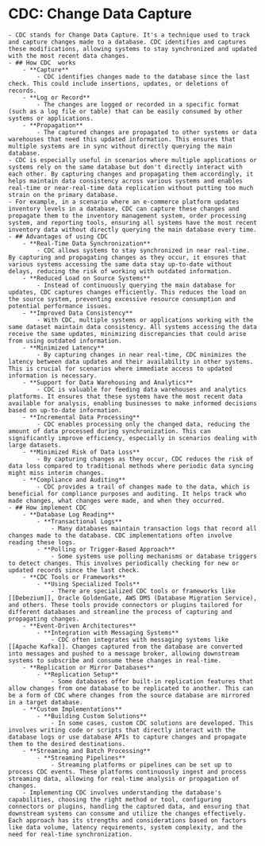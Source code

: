 # CDC: Change Data Capture
	- CDC stands for Change Data Capture. It's a technique used to track and capture changes made to a database. CDC identifies and captures these modifications, allowing systems to stay synchronized and updated with the most recent data changes.
	- ## How CDC  works
		- **Capture**
			- CDC identifies changes made to the database since the last check. This could include insertions, updates, or deletions of records.
		- **Log or Record**
			- The changes are logged or recorded in a specific format (such as a log file or table) that can be easily consumed by other systems or applications.
		- **Propagation**
			- The captured changes are propagated to other systems or data warehouses that need this updated information. This ensures that multiple systems are in sync without directly querying the main database.
	- CDC is especially useful in scenarios where multiple applications or systems rely on the same database but don't directly interact with each other. By capturing changes and propagating them accordingly, it helps maintain data consistency across various systems and enables real-time or near-real-time data replication without putting too much strain on the primary database.
	- For example, in a scenario where an e-commerce platform updates inventory levels in a database, CDC can capture these changes and propagate them to the inventory management system, order processing system, and reporting tools, ensuring all systems have the most recent inventory data without directly querying the main database every time.
	- ## Advantages of using CDC
		- **Real-Time Data Synchronization**
			- CDC allows systems to stay synchronized in near real-time. By capturing and propagating changes as they occur, it ensures that various systems accessing the same data stay up-to-date without delays, reducing the risk of working with outdated information.
		- **Reduced Load on Source Systems**
			- Instead of continuously querying the main database for updates, CDC captures changes efficiently. This reduces the load on the source system, preventing excessive resource consumption and potential performance issues.
		- **Improved Data Consistency**
			- With CDC, multiple systems or applications working with the same dataset maintain data consistency. All systems accessing the data receive the same updates, minimizing discrepancies that could arise from using outdated information.
		- **Minimized Latency**
			- By capturing changes in near real-time, CDC minimizes the latency between data updates and their availability in other systems. This is crucial for scenarios where immediate access to updated information is necessary.
		- **Support for Data Warehousing and Analytics**
			- CDC is valuable for feeding data warehouses and analytics platforms. It ensures that these systems have the most recent data available for analysis, enabling businesses to make informed decisions based on up-to-date information.
		- **Incremental Data Processing**
			- CDC enables processing only the changed data, reducing the amount of data processed during synchronization. This can significantly improve efficiency, especially in scenarios dealing with large datasets.
		- **Minimized Risk of Data Loss**
			- By capturing changes as they occur, CDC reduces the risk of data loss compared to traditional methods where periodic data syncing might miss interim changes.
		- **Compliance and Auditing**
			- CDC provides a trail of changes made to the data, which is beneficial for compliance purposes and auditing. It helps track who made changes, what changes were made, and when they occurred.
	- ## How implement CDC
		- **Database Log Reading**
			- **Transactional Logs**
				- Many databases maintain transaction logs that record all changes made to the database. CDC implementations often involve reading these logs.
			- **Polling or Trigger-Based Approach**
				- Some systems use polling mechanisms or database triggers to detect changes. This involves periodically checking for new or updated records since the last check.
		- **CDC Tools or Frameworks**
			- **Using Specialized Tools**
				- There are specialized CDC tools or frameworks like [[Debezium]], Oracle GoldenGate, AWS DMS (Database Migration Service), and others. These tools provide connectors or plugins tailored for different databases and streamline the process of capturing and propagating changes.
		- **Event-Driven Architectures**
			- **Integration with Messaging Systems**
				- CDC often integrates with messaging systems like [[Apache Kafka]]. Changes captured from the database are converted into messages and pushed to a message broker, allowing downstream systems to subscribe and consume these changes in real-time.
		- **Replication or Mirror Databases**
			- **Replication Setup**
				- Some databases offer built-in replication features that allow changes from one database to be replicated to another. This can be a form of CDC where changes from the source database are mirrored in a target database.
		- **Custom Implementations**
			- **Building Custom Solutions**
				- In some cases, custom CDC solutions are developed. This involves writing code or scripts that directly interact with the database logs or use database APIs to capture changes and propagate them to the desired destinations.
		- **Streaming and Batch Processing**
			- **Streaming Pipelines**
				- Streaming platforms or pipelines can be set up to process CDC events. These platforms continuously ingest and process streaming data, allowing for real-time analysis or propagation of changes.
		- Implementing CDC involves understanding the database's capabilities, choosing the right method or tool, configuring connectors or plugins, handling the captured data, and ensuring that downstream systems can consume and utilize the changes effectively. Each approach has its strengths and considerations based on factors like data volume, latency requirements, system complexity, and the need for real-time synchronization.